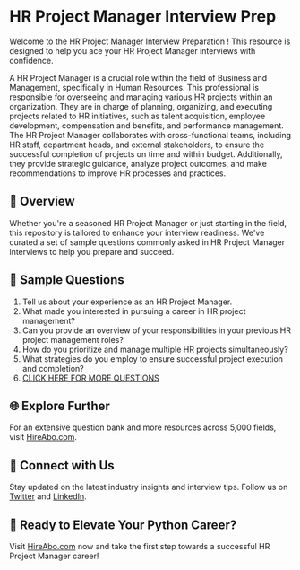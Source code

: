 # HR Project Manager Interview Prep

Welcome to the HR Project Manager Interview Preparation ! This resource is designed to help you ace your HR Project Manager interviews with confidence.

A HR Project Manager is a crucial role within the field of Business and Management, specifically in Human Resources. This professional is responsible for overseeing and managing various HR projects within an organization. They are in charge of planning, organizing, and executing projects related to HR initiatives, such as talent acquisition, employee development, compensation and benefits, and performance management. The HR Project Manager collaborates with cross-functional teams, including HR staff, department heads, and external stakeholders, to ensure the successful completion of projects on time and within budget. Additionally, they provide strategic guidance, analyze project outcomes, and make recommendations to improve HR processes and practices.

## 🚀 Overview

Whether you're a seasoned HR Project Manager or just starting in the field, this repository is tailored to enhance your interview readiness. We've curated a set of sample questions commonly asked in HR Project Manager interviews to help you prepare and succeed.

## 📝 Sample Questions

1. Tell us about your experience as an HR Project Manager.
2. What made you interested in pursuing a career in HR project management?
3. Can you provide an overview of your responsibilities in your previous HR project management roles?
4. How do you prioritize and manage multiple HR projects simultaneously?
5. What strategies do you employ to ensure successful project execution and completion?
6. [CLICK HERE FOR MORE QUESTIONS](https://hireabo.com/job/1_1_25/HR%20Project%20Manager)

## 🌐 Explore Further

For an extensive question bank and more resources across 5,000 fields, visit [HireAbo.com](https://www.hireabo.com).

## 📱 Connect with Us

Stay updated on the latest industry insights and interview tips. Follow us on [Twitter](https://twitter.com/hireabo) and [LinkedIn](https://www.linkedin.com/in/hire-abo-3609972a8/).

## 🚀 Ready to Elevate Your Python Career?

Visit [HireAbo.com](https://www.hireabo.com) now and take the first step towards a successful HR Project Manager career!